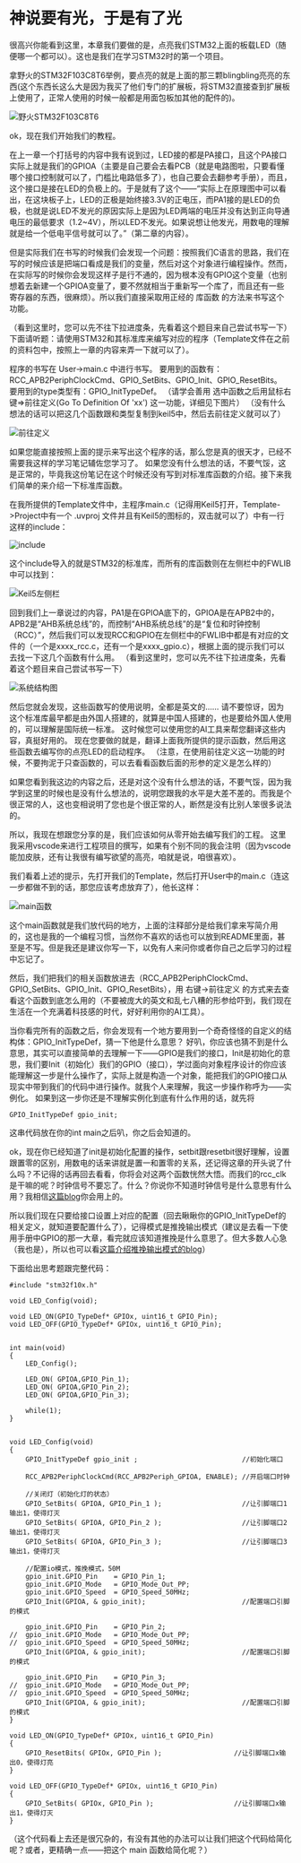 # 神说要有光，于是有了光

很高兴你能看到这里，本章我们要做的是，点亮我们STM32上面的板载LED（随便哪一个都可以）。这也是我们在学习STM32时的第一个项目。

拿野火的STM32F103C8T6举例，要点亮的就是上面的那三颗blingbling亮亮的东西(这个东西长这么大是因为我买了他们专门的扩展板，将STM32直接查到扩展板上使用了，正常人使用的时候一般都是用面包板加其他的配件的)。

![野火STM32F103C8T6](相关图片/3-1%20野火STM32F103C8T6.jpg)

ok，现在我们开始我们的教程。

在上一章一个打括号的内容中我有说到过，LED接的都是PA接口，且这个PA接口实际上就是我们的GPIOA（主要是自己要会去看PCB（就是电路图啦，只要看懂哪个接口控制就可以了，门槛比电路低多了），也自己要会去翻参考手册），而且，这个接口是接在LED的负极上的。于是就有了这个——“实际上在原理图中可以看出，在这块板子上，LED的正极是始终接3.3V的正电压，而PA1接的是LED的负极，也就是说LED不发光的原因实际上是因为LED两端的电压并没有达到正向导通电压的最低要求（1.2~4V），所以LED不发光。如果说想让他发光，用数电的理解就是给一个低电平信号就可以了。”（第二章的内容）。

但是实际我们在书写的时候我们会发现一个问题：按照我们C语言的思路，我们在写的时候应该是把端口看成是我们的变量，然后对这个对象进行编程操作。然而，在实际写的时候你会发现这样子是行不通的，因为根本没有GPIO这个变量（也别想着去新建一个GPIOA变量了，要不然就相当于重新写一个库了，而且还有一些寄存器的东西，很麻烦）。所以我们直接采取用正经的 库函数 的方法来书写这个功能。

（看到这里时，您可以先不往下拉进度条，先看着这个题目来自己尝试书写一下）
下面请听题：请使用STM32和其标准库来编写对应的程序（Template文件在之前的资料包中，按照上一章的内容来弄一下就可以了）。

程序的书写在 User->main.c 中进行书写。
要用到的函数有：RCC_APB2PeriphClockCmd、GPIO_SetBits、GPIO_Init、GPIO_ResetBits。
要用到的type类型有：GPIO_InitTypeDef。
（请学会善用 选中函数之后用鼠标右键=>前往定义(Go To Definition Of 'xx') 这一功能，详细见下图片）
（没有什么想法的话可以把这几个函数跟和类型复制到keil5中，然后去前往定义就可以了）

![前往定义](./相关图片/3-2%20前往定义.png#pic_center)

如果您能直接按照上面的提示来写出这个程序的话，那么您是真的很天才，已经不需要我这样的学习笔记辅佐您学习了。
如果您没有什么想法的话，不要气馁，这是正常的，毕竟我这份笔记在这个时候还没有写到对标准库函数的介绍。接下来我们简单的来介绍一下标准库函数。

在我所提供的Template文件中，主程序main.c（记得用Keil5打开，Template->Project中有一个 .uvproj 文件并且有Keil5的图标的，双击就可以了）中有一行这样的include：

![include](./相关图片/3-3%20include.png#pic_center)   

这个include导入的就是STM32的标准库，而所有的库函数则在左侧栏中的FWLIB中可以找到：

![Keil5左侧栏](./相关图片/3-4%20Keil5左侧栏.png#pic_center)

回到我们上一章说过的内容，PA1是在GPIOA底下的，GPIOA是在APB2中的，APB2是“AHB系统总线”的，而控制“AHB系统总线”的是“复位和时钟控制（RCC）”，然后我们可以发现RCC和GPIO在左侧栏中的FWLIB中都是有对应的文件的（一个是xxxx_rcc.c，还有一个是xxxx_gpio.c），根据上面的提示我们可以去找一下这几个函数有什么用。
（看到这里时，您可以先不往下拉进度条，先看着这个题目来自己尝试书写一下）

![系统结构图](./相关图片/2-2%20系统结构图.png#pic_center)

然后您就会发现，这些函数写的使用说明，全都是英文的……
请不要惊讶，因为这个标准库最早都是由外国人搭建的，就算是中国人搭建的，也是要给外国人使用的，可以理解是国际统一标准。
这时候您可以使用您的AI工具来帮您翻译这些内容，真挺好用的。
现在您要做的就是，翻译上面我所提供的提示函数，然后用这些函数去编写你的点亮LED的启动程序。
（注意，在使用前往定义这一功能的时候，不要拘泥于只查函数的，可以去看看函数后面的形参的定义是怎么样的）

如果您看到我这边的内容之后，还是对这个没有什么想法的话，不要气馁，因为我学到这里的时候也是没有什么想法的，说明您跟我的水平是大差不差的。而我是个很正常的人，这也变相说明了您也是个很正常的人，断然是没有比别人笨很多说法的。

所以，我现在想跟您分享的是，我们应该如何从零开始去编写我们的工程。
这里我采用vscode来进行工程项目的撰写，如果有个别不同的我会注明（因为vscode能加皮肤，还有让我很有编写欲望的高亮，咱就是说，咱很喜欢）。

我们看着上述的提示，先打开我们的Template，然后打开User中的main.c（连这一步都做不到的话，那您应该考虑放弃了），他长这样：

![main函数](./相关图片/3-6%20main函数.png)

这个main函数就是我们放代码的地方，上面的注释部分是给我们拿来写简介用的，这也是我的一个编程习惯，当然你不喜欢的话也可以放到README里面，甚至是不写。但是我还是建议你写一下，以免有人来问你或者你自己之后学习的过程中忘记了。

然后，我们把我们的相关函数放进去（RCC_APB2PeriphClockCmd、GPIO_SetBits、GPIO_Init、GPIO_ResetBits），用 右键->前往定义 的方式来去查看这个函数到底怎么用的（不要被庞大的英文和乱七八糟的形参给吓到，我们现在生活在一个充满着科技感的时代，好好利用你的AI工具）。

当你看完所有的函数之后，你会发现有一个地方要用到一个奇奇怪怪的自定义的结构体：GPIO_InitTypeDef，猜一下他是什么意思？
好叭，你应该也猜不到是什么意思，其实可以直接简单的去理解一下——GPIO是我们的接口，Init是初始化的意思，我们要Init（初始化）我们的GPIO（接口），学过面向对象程序设计的你应该能理解这一步是什么操作了，实际上就是构造一个对象，能把我们的GPIO接口从现实中带到我们的代码中进行操作。就我个人来理解，我这一步操作称呼为——实例化。
如果到这一步你还是不理解实例化到底有什么作用的话，就先将
```
GPIO_InitTypeDef gpio_init;
```
这串代码放在你的int main之后叭，你之后会知道的。

ok，现在你已经知道了init是初始化配置的操作，setbit跟resetbit很好理解，设置跟置零的区别，用数电的话来讲就是置一和置零的关系，还记得这章的开头说了什么吗？不记得的话再回去看看，你将会对这两个函数恍然大悟。而我们的rcc_clk是干嘛的呢？时钟信号不要忘了。什么？你说你不知道时钟信号是什么意思有什么用？我相信[这篇blog](https://blog.csdn.net/weixin_44395686/article/details/105318472)你会用上的。

所以我们现在只要给接口设置上对应的配置（回去瞅瞅你的GPIO_InitTypeDef的相关定义，就知道要配置什么了），记得模式是推挽输出模式（建议是去看一下使用手册中GPIO的那一大章，看完就应该知道推挽是什么意思了。但大多数人心急（我也是），所以也可以看[这篇介绍推挽输出模式的blog](https://blog.csdn.net/weixin_44788542/article/details/115303125)）

下面给出思考题跟完整代码：

```
#include "stm32f10x.h"

void LED_Config(void);

void LED_ON(GPIO_TypeDef* GPIOx, uint16_t GPIO_Pin);
void LED_OFF(GPIO_TypeDef* GPIOx, uint16_t GPIO_Pin);


int main(void)
{
	LED_Config();

	LED_ON( GPIOA,GPIO_Pin_1);
	LED_ON( GPIOA,GPIO_Pin_2);
	LED_ON( GPIOA,GPIO_Pin_3);

    while(1);
}


void LED_Config(void)
{
	GPIO_InitTypeDef gpio_init ;	                      //初始化端口
	
	RCC_APB2PeriphClockCmd(RCC_APB2Periph_GPIOA, ENABLE); //开启端口时钟
	
	//关闭灯（初始化灯的状态）
	GPIO_SetBits( GPIOA, GPIO_Pin_1 );                    //让引脚端口1输出1，使得灯灭
	GPIO_SetBits( GPIOA, GPIO_Pin_2 );                    //让引脚端口2输出1，使得灯灭
	GPIO_SetBits( GPIOA, GPIO_Pin_3 );                    //让引脚端口3输出1，使得灯灭
	
	//配置io模式，推挽模式，50M
	gpio_init.GPIO_Pin    = GPIO_Pin_1;
	gpio_init.GPIO_Mode   = GPIO_Mode_Out_PP;
	gpio_init.GPIO_Speed  = GPIO_Speed_50MHz;			
	GPIO_Init(GPIOA, & gpio_init);                        //配置端口引脚的模式
	
	gpio_init.GPIO_Pin    = GPIO_Pin_2;
//	gpio_init.GPIO_Mode   = GPIO_Mode_Out_PP;
//	gpio_init.GPIO_Speed  = GPIO_Speed_50MHz;
	GPIO_Init(GPIOA, & gpio_init);                        //配置端口引脚的模式	
	
	gpio_init.GPIO_Pin    = GPIO_Pin_3;
//	gpio_init.GPIO_Mode   = GPIO_Mode_Out_PP;
//	gpio_init.GPIO_Speed  = GPIO_Speed_50MHz;	
	GPIO_Init(GPIOA, & gpio_init);                        //配置端口引脚的模式	
}

void LED_ON(GPIO_TypeDef* GPIOx, uint16_t GPIO_Pin)
{
	GPIO_ResetBits( GPIOx, GPIO_Pin );					//让引脚端口x输出0，使得灯亮
}

void LED_OFF(GPIO_TypeDef* GPIOx, uint16_t GPIO_Pin)
{
	GPIO_SetBits( GPIOx, GPIO_Pin );					//让引脚端口x输出1，使得灯灭
}

```

（这个代码看上去还是很冗杂的，有没有其他的办法可以让我们把这个代码给简化呢？或者，更精确一点——把这个 main 函数给简化呢？）